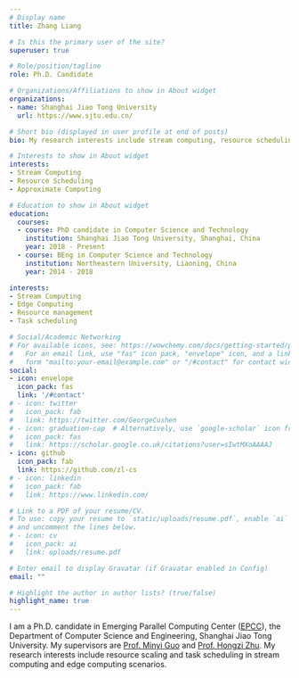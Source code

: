 ```yaml
---
# Display name
title: Zhang Liang

# Is this the primary user of the site?
superuser: true

# Role/position/tagline
role: Ph.D. Candidate

# Organizations/Affiliations to show in About widget
organizations:
- name: Shanghai Jiao Tong University
  url: https://www.sjtu.edu.cn/

# Short bio (displayed in user profile at end of posts)
bio: My research interests include stream computing, resource scheduling and approximate computing for large-scale distributed systems.

# Interests to show in About widget
interests:
- Stream Computing
- Resource Scheduling
- Approximate Computing

# Education to show in About widget
education:
  courses:
  - course: PhD candidate in Computer Science and Technology
    institution: Shanghai Jiao Tong University, Shanghai, China
    year: 2018 - Present
  - course: BEng in Computer Science and Technology
    institution: Northeastern University, Liaoning, China
    year: 2014 - 2018

interests:
- Stream Computing
- Edge Computing
- Resource management
- Task scheduling

# Social/Academic Networking 
# For available icons, see: https://wowchemy.com/docs/getting-started/page-builder/#icons
#   For an email link, use "fas" icon pack, "envelope" icon, and a link in the
#   form "mailto:your-email@example.com" or "/#contact" for contact widget.
social:
- icon: envelope
  icon_pack: fas
  link: '/#contact'
# - icon: twitter
#   icon_pack: fab
#   link: https://twitter.com/GeorgeCushen
# - icon: graduation-cap  # Alternatively, use `google-scholar` icon from `ai` icon pack
#   icon_pack: fas
#   link: https://scholar.google.co.uk/citations?user=sIwtMXoAAAAJ
- icon: github
  icon_pack: fab
  link: https://github.com/zl-cs
# - icon: linkedin
#   icon_pack: fab
#   link: https://www.linkedin.com/

# Link to a PDF of your resume/CV.
# To use: copy your resume to `static/uploads/resume.pdf`, enable `ai` icons in `params.toml`, 
# and uncomment the lines below.
# - icon: cv
#   icon_pack: ai
#   link: uploads/resume.pdf

# Enter email to display Gravatar (if Gravatar enabled in Config)
email: ""

# Highlight the author in author lists? (true/false)
highlight_name: true
---
```

I am a Ph.D. candidate in Emerging Parallel Computing Center ([EPCC](http://epcc.sjtu.edu.cn/)), the Department of Computer Science and Engineering, Shanghai Jiao Tong University. My supervisors are [Prof. Minyi Guo](https://cs.sjtu.edu.cn/~guo-my/) and [Prof. Hongzi Zhu](https://lion.sjtu.edu.cn/member/memberDetail?id=12). My research interests include resource scaling and task scheduling in stream computing and edge computing scenarios.

<!-- {{< icon name="download" pack="fas" >}} Download my {{< staticref "uploads/demo_resume.pdf" "newtab" >}}resumé{{< /staticref >}}. -->
